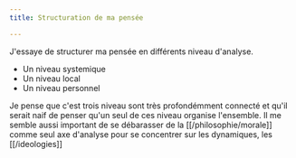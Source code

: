 ```yaml
---
title: Structuration de ma pensée 

---
```


J'essaye de structurer ma pensée en différents niveau d'analyse. 

- Un niveau systemique
- Un niveau local
- Un niveau personnel

Je pense que c'est trois niveau sont très profondémment connecté et qu'il serait naif de penser qu'un seul de ces niveau organise l'ensemble.
Il me semble aussi important de se débarasser de la [[/philosophie/morale]] comme seul axe d'analyse pour se concentrer sur les dynamiques, les [[/ideologies]] 